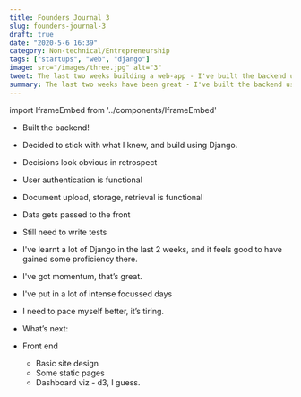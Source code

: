 ```yaml
---
title: Founders Journal 3
slug: founders-journal-3
draft: true
date: "2020-5-6 16:39"
category: Non-technical/Entrepreneurship
tags: ["startups", "web", "django"]
image: src="/images/three.jpg" alt="3"
tweet: The last two weeks building a web-app - I've built the backend using django.
summary: The last two weeks have been great - I've built the backend using Django.
---
```


import IframeEmbed from '../components/IframeEmbed'

<IframeEmbed src='https://www.youtube.com/embed/MbfNIS0z3cY' />

- Built the backend!
- Decided to stick with what I knew, and build using Django.
- Decisions look obvious in retrospect

- User authentication is functional
- Document upload, storage, retrieval is functional
- Data gets passed to the front
- Still need to write tests

- I've learnt a lot of Django in the last 2 weeks, and it feels good to have gained some proficiency there.
- I've got momentum, that’s great.
- I've put in a lot of intense focussed days
- I need to pace myself better, it’s tiring.
- What’s next:
- Front end
  - Basic site design
  - Some static pages
  - Dashboard viz - d3, I guess.
